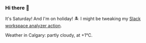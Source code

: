 ### Hi there :wave:

It's Saturday! And I'm on holiday! :desert_island: I might be tweaking my [Slack workspace analyzer action](https://github.com/bewuethr/slack-analyzer).

Weather in Calgary: partly cloudy, at +1°C.

